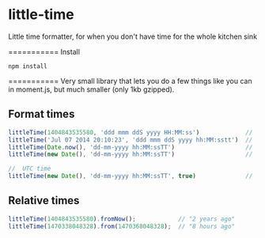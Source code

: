 little-time
===========
Little time formatter, for when you don't have time for the whole kitchen sink


===========
Install

`npm install`


===========
Very small library that lets you do a few things like you can in moment.js, but much smaller (only 1kb gzipped).

## Format times
```js
littleTime(1404843535580, 'ddd mmm ddS yyyy HH:MM:ss')             //  "Tue Jul 08th 2014 11:18:55"
littleTime('Jul 07 2014 20:10:23', 'ddd mmm ddS yyyy hh:MM:sstt')  //  "Mon Jul 07th 2014 08:10:23pm"
littleTime(Date.now(), 'dd-mm-yyyy hh:MM:ssTT')                    //  "08-07-2014 11:24:13AM"
littleTime(new Date(), 'dd-mm-yyyy hh:MM:ssTT')                    //  "08-07-2014 11:25:31AM"

//  UTC time
littleTime(new Date(), 'dd-mm-yyyy hh:MM:ssTT', true)              //  "08-07-2014 18:25:59PM"
```

## Relative times
```js
littleTime(1404843535580).fromNow();            // "2 years ago"
littleTime(1470338048328).from(1470368048328);  // "8 hours ago"
```